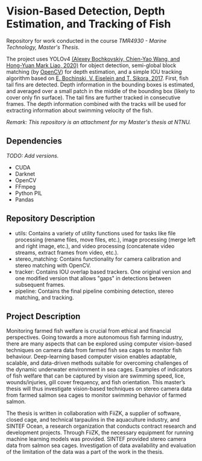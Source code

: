 # Vision-Based Detection, Depth Estimation, and Tracking of Fish
Repository for work conducted in the course _TMR4930 - Marine Technology, Master's Thesis_.

The project uses YOLOv4 [(Alexey Bochkovskiy, Chien-Yao Wang, and Hong-Yuan Mark Liao, 2020)](https://arxiv.org/abs/2004.10934) for object detection, semi-global block matching (by [OpenCV](https://docs.opencv.org/4.5.2/d2/d85/classcv_1_1StereoSGBM.html)) for depth estimation, and a simple IOU tracking algorithm based on [E. Bochinski, V. Eiselein and T. Sikora, 2017](https://ieeexplore.ieee.org/document/8078516). First, fish tail fins are detected. Depth information in the bounding boxes is estimated, and averaged over a small patch in the middle of the bounding box (likely to cover only fin surface). The tail fins are further tracked in consecutive frames. The depth information combined with the tracks will be used for extracting information about swimming velocity of the fish.

_Remark: This repository is an attachment for my Master's thesis at NTNU._

## Dependencies
_TODO: Add versions._
- CUDA
- Darknet
- OpenCV
- FFmpeg
- Python PIL
- Pandas

## Repository Description
- utils: Contains a variety of utility functions used for tasks like file processing (rename files, move files, etc.), image processing (merge left and right image, etc.), and video processing (concatenate video streams, extract frames from video, etc.).
- stereo_matching: Contains functionality for camera calibration and stereo matching with OpenCV.
- tracker: Contains IOU overlap based trackers. One original version and one modified version that allows "gaps" in detections between subsequent frames.
- pipeline: Contains the final pipeline combining detection, stereo matching, and tracking.

## Project Description
Monitoring farmed fish welfare is crucial from ethical and financial perspectives. Going towards a more autonomous fish farming industry, there are many aspects that can be explored using computer vision-based techniques on camera data from farmed fish sea cages to monitor fish behaviour. Deep-learning based computer vision enables adaptable, scalable, and data-driven methods suitable for overcoming challenges of the dynamic underwater environment in sea cages. Examples of indicators of fish welfare that can be captured by vision are swimming speed, lice, wounds/injuries, gill cover frequency, and fish orientation. This master’s thesis will thus investigate vision-based techniques on stereo camera data from farmed salmon sea cages to monitor swimming behavior of farmed salmon.

The thesis is written in collaboration with FiiZK, a supplier of software, closed cage, and technical tarpaulins in the aquaculture industry, and SINTEF Ocean, a research organization that conducts contract research and development projects. Through FiiZK, the necessary equipment for running machine learning models was provided. SINTEF provided stereo camera data from salmon sea cages. Investigation of data availability and evaluation of the limitation of the data was a part of the work in the thesis.
